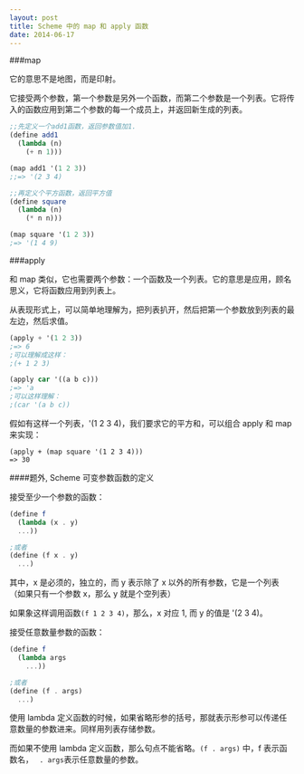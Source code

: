 ```yaml
---
layout: post
title: Scheme 中的 map 和 apply 函数
date: 2014-06-17
---
```


###map

它的意思不是地图，而是印射。

它接受两个参数，第一个参数是另外一个函数，而第二个参数是一个列表。它将传入的函数应用到第二个参数的每一个成员上，并返回新生成的列表。

```scheme
;;先定义一个add1函数，返回参数值加1.
(define add1
  (lambda (n)
    (+ n 1)))

(map add1 '(1 2 3))
;;=> '(2 3 4)

;;再定义个平方函数，返回平方值
(define square
  (lambda (n)
    (* n n)))

(map square '(1 2 3))
;=> '(1 4 9)
```

###apply

和 map 类似，它也需要两个参数：一个函数及一个列表。它的意思是应用，顾名思义，它将函数应用到列表上。

从表现形式上，可以简单地理解为，把列表扒开，然后把第一个参数放到列表的最左边，然后求值。

```scheme
(apply + '(1 2 3))
;=> 6
;可以理解成这样：
;(+ 1 2 3)

(apply car '((a b c)))
;=> 'a
;可以这样理解：
;(car '(a b c))
```

假如有这样一个列表，'(1 2 3 4)，我们要求它的平方和，可以组合 apply 和 map 来实现：

    (apply + (map square '(1 2 3 4)))
    => 30

####题外, Scheme 可变参数函数的定义

接受至少一个参数的函数：

```scheme
(define f
  (lambda (x . y)
  ...))

;或者
(define (f x . y)
  ...)
```
其中，x 是必须的，独立的，而 y 表示除了 x 以外的所有参数，它是一个列表（如果只有一个参数 x，那么 y 就是个空列表）

如果象这样调用函数`(f 1 2 3 4)`，那么，x 对应 1, 而 y 的值是 '(2 3 4)。


接受任意数量参数的函数：

```scheme
(define f
  (lambda args
    ...))

;或者
(define (f . args)
  ...)
```

使用 lambda 定义函数的时候，如果省略形参的括号，那就表示形参可以传递任意数量的参数进来。同样用列表存储参数。

而如果不使用 lambda 定义函数，那么句点不能省略。`(f . args)` 中，f 表示函数名，   ` . args`表示任意数量的参数。